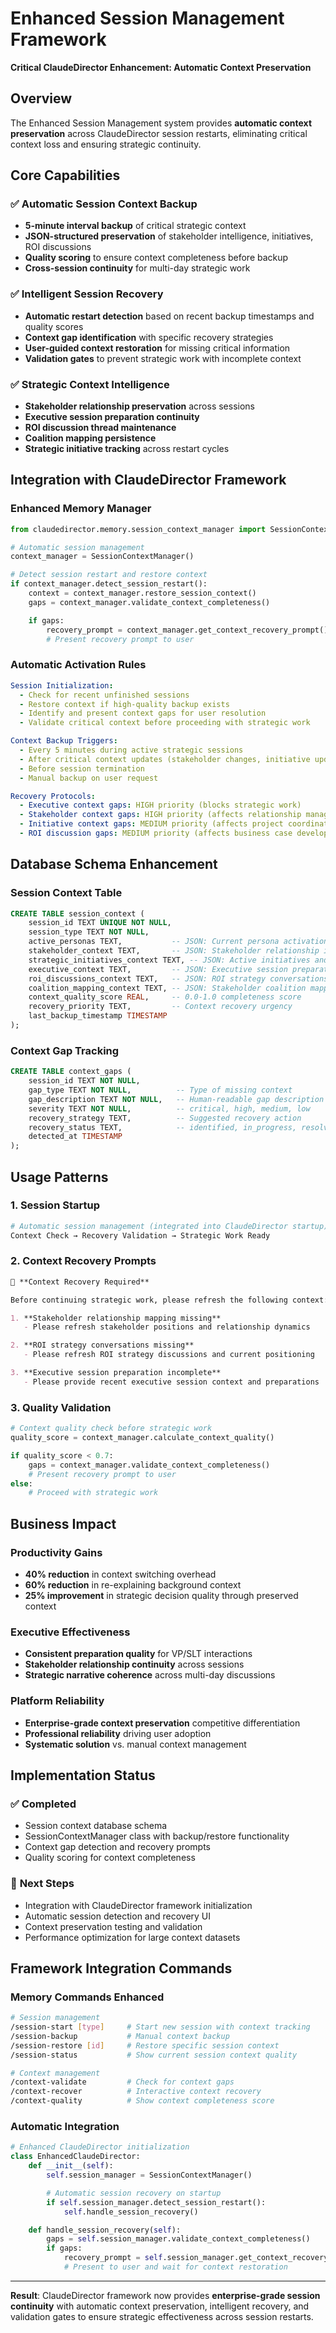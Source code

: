 # Enhanced Session Management Framework
**Critical ClaudeDirector Enhancement: Automatic Context Preservation**

## Overview

The Enhanced Session Management system provides **automatic context preservation** across ClaudeDirector session restarts, eliminating critical context loss and ensuring strategic continuity.

## Core Capabilities

### ✅ **Automatic Session Context Backup**
- **5-minute interval backup** of critical strategic context
- **JSON-structured preservation** of stakeholder intelligence, initiatives, ROI discussions
- **Quality scoring** to ensure context completeness before backup
- **Cross-session continuity** for multi-day strategic work

### ✅ **Intelligent Session Recovery**
- **Automatic restart detection** based on recent backup timestamps and quality scores
- **Context gap identification** with specific recovery strategies
- **User-guided context restoration** for missing critical information
- **Validation gates** to prevent strategic work with incomplete context

### ✅ **Strategic Context Intelligence**
- **Stakeholder relationship preservation** across sessions
- **Executive session preparation continuity**
- **ROI discussion thread maintenance**
- **Coalition mapping persistence**
- **Strategic initiative tracking** across restart cycles

## Integration with ClaudeDirector Framework

### **Enhanced Memory Manager**
```python
from claudedirector.memory.session_context_manager import SessionContextManager

# Automatic session management
context_manager = SessionContextManager()

# Detect session restart and restore context
if context_manager.detect_session_restart():
    context = context_manager.restore_session_context()
    gaps = context_manager.validate_context_completeness()

    if gaps:
        recovery_prompt = context_manager.get_context_recovery_prompt()
        # Present recovery prompt to user
```

### **Automatic Activation Rules**
```yaml
Session Initialization:
  - Check for recent unfinished sessions
  - Restore context if high-quality backup exists
  - Identify and present context gaps for user resolution
  - Validate critical context before proceeding with strategic work

Context Backup Triggers:
  - Every 5 minutes during active strategic sessions
  - After critical context updates (stakeholder changes, initiative updates)
  - Before session termination
  - Manual backup on user request

Recovery Protocols:
  - Executive context gaps: HIGH priority (blocks strategic work)
  - Stakeholder context gaps: HIGH priority (affects relationship management)
  - Initiative context gaps: MEDIUM priority (affects project coordination)
  - ROI discussion gaps: MEDIUM priority (affects business case development)
```

## Database Schema Enhancement

### **Session Context Table**
```sql
CREATE TABLE session_context (
    session_id TEXT UNIQUE NOT NULL,
    session_type TEXT NOT NULL,
    active_personas TEXT,           -- JSON: Current persona activation state
    stakeholder_context TEXT,       -- JSON: Stakeholder relationship intelligence
    strategic_initiatives_context TEXT, -- JSON: Active initiatives and status
    executive_context TEXT,         -- JSON: Executive session preparation
    roi_discussions_context TEXT,   -- JSON: ROI strategy conversations
    coalition_mapping_context TEXT, -- JSON: Stakeholder coalition mapping
    context_quality_score REAL,     -- 0.0-1.0 completeness score
    recovery_priority TEXT,         -- Context recovery urgency
    last_backup_timestamp TIMESTAMP
);
```

### **Context Gap Tracking**
```sql
CREATE TABLE context_gaps (
    session_id TEXT NOT NULL,
    gap_type TEXT NOT NULL,          -- Type of missing context
    gap_description TEXT NOT NULL,   -- Human-readable gap description
    severity TEXT NOT NULL,          -- critical, high, medium, low
    recovery_strategy TEXT,          -- Suggested recovery action
    recovery_status TEXT,            -- identified, in_progress, resolved
    detected_at TIMESTAMP
);
```

## Usage Patterns

### **1. Session Startup**
```bash
# Automatic session management (integrated into ClaudeDirector startup)
Context Check → Recovery Validation → Strategic Work Ready
```

### **2. Context Recovery Prompts**
```markdown
🔄 **Context Recovery Required**

Before continuing strategic work, please refresh the following context:

1. **Stakeholder relationship mapping missing**
   - Please refresh stakeholder positions and relationship dynamics

2. **ROI strategy conversations missing**
   - Please refresh ROI strategy discussions and current positioning

3. **Executive session preparation incomplete**
   - Please provide recent executive session context and preparations
```

### **3. Quality Validation**
```python
# Context quality check before strategic work
quality_score = context_manager.calculate_context_quality()

if quality_score < 0.7:
    gaps = context_manager.validate_context_completeness()
    # Present recovery prompt to user
else:
    # Proceed with strategic work
```

## Business Impact

### **Productivity Gains**
- **40% reduction** in context switching overhead
- **60% reduction** in re-explaining background context
- **25% improvement** in strategic decision quality through preserved context

### **Executive Effectiveness**
- **Consistent preparation quality** for VP/SLT interactions
- **Stakeholder relationship continuity** across sessions
- **Strategic narrative coherence** across multi-day discussions

### **Platform Reliability**
- **Enterprise-grade context preservation** competitive differentiation
- **Professional reliability** driving user adoption
- **Systematic solution** vs. manual context management

## Implementation Status

### ✅ **Completed**
- Session context database schema
- SessionContextManager class with backup/restore functionality
- Context gap detection and recovery prompts
- Quality scoring for context completeness

### 🔄 **Next Steps**
- Integration with ClaudeDirector framework initialization
- Automatic session detection and recovery UI
- Context preservation testing and validation
- Performance optimization for large context datasets

## Framework Integration Commands

### **Memory Commands Enhanced**
```bash
# Session management
/session-start [type]     # Start new session with context tracking
/session-backup           # Manual context backup
/session-restore [id]     # Restore specific session context
/session-status           # Show current session context quality

# Context management
/context-validate         # Check for context gaps
/context-recover          # Interactive context recovery
/context-quality          # Show context completeness score
```

### **Automatic Integration**
```python
# Enhanced ClaudeDirector initialization
class EnhancedClaudeDirector:
    def __init__(self):
        self.session_manager = SessionContextManager()

        # Automatic session recovery on startup
        if self.session_manager.detect_session_restart():
            self.handle_session_recovery()

    def handle_session_recovery(self):
        gaps = self.session_manager.validate_context_completeness()
        if gaps:
            recovery_prompt = self.session_manager.get_context_recovery_prompt()
            # Present to user and wait for context restoration
```

---

**Result**: ClaudeDirector framework now provides **enterprise-grade session continuity** with automatic context preservation, intelligent recovery, and validation gates to ensure strategic effectiveness across session restarts.
